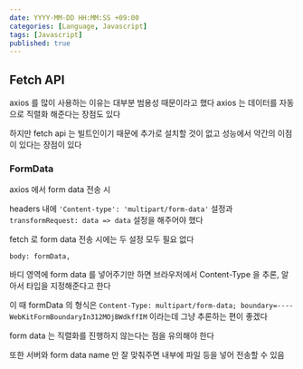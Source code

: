 ```yaml
---
date: YYYY-MM-DD HH:MM:SS +09:00
categories: [Language, Javascript]
tags: [Javascript]
published: true
---
```


## Fetch API
axios 를 많이 사용하는 이유는 대부분 범용성 때문이라고 했다
axios 는 데이터를 자동으로 직렬화 해준다는 장점도 있다

하지만 fetch api 는 빌트인이기 때문에 추가로 설치할 것이 없고
성능에서 약간의 이점이 있다는 장점이 있다

### FormData
axios 에서 form data 전송 시

headers 내에 `'Content-type': 'multipart/form-data'` 설정과 
`transformRequest: data => data` 설정을 해주어야 했다


fetch 로 form data 전송 시에는 두 설정 모두 필요 없다


```tsx
body: formData,
```

바디 영역에 form data 를 넣어주기만 하면
브라우저에서 Content-Type 을 추론, 알아서 타입을 지정해준다고 한다

이 때 formData 의 형식은
`Content-Type: multipart/form-data; boundary=----WebKitFormBoundaryIn312MOjBWdkffIM`
이라는데 그냥 추론하는 편이 좋겠다

form data 는 직렬화를 진행하지 않는다는 점을 유의해야 한다

또한 서버와 form data name 만 잘 맞춰주면 내부에 파일 등을 넣어 전송할 수 있음









